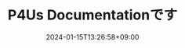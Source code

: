 ---
weight: 1
title: "P4Us Documentationです"
description: "ようこそP4Usへ！"
icon: "Chair"
date: "2024-01-15T13:26:58+09:00"
lastmod: "2024-01-15T13:26:58+09:00"
draft: false
toc: true
---